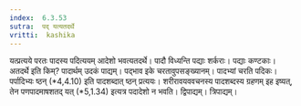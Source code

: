 ```yaml
---
index:  6.3.53
sutra:  पद् यत्यतदर्थे
vritti:  kashika 
---
```


यत्प्रत्यये परतः पादस्य पदित्ययम् आदेशो भवत्यतदर्थे। पादौ विध्यन्ति पद्याः शर्कराः। पद्याः कण्टकाः। अतदर्थे इति किम्? पादार्थम् उदकं पाद्यम्। पद्भाव इके चरतावुपसङ्ख्यानम्। पादभ्यां चरति पदिकः। पर्पादिभ्यः ष्ठन् (*4,4.10) इति पादशब्दात् ष्ठन् प्रत्ययः। शरीरावयववचनस्य पादशब्दस्य ग्रहणम् इह इष्यत्, तेन पणपादमाषशतद् यत् (*5,1.34) इत्यत्र पदादेशो न भवति। द्विपाद्यम्। त्रिपाद्यम्।


